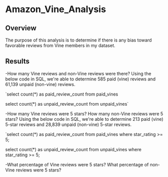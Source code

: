 # Amazon_Vine_Analysis

## Overview
The purpose of this analysis is to determine if there is any bias toward favorable reviews from Vine members in my dataset.

## Results
-How many Vine reviews and non-Vine reviews were there?
Using the below code in SQL, we're able to determine 585 paid (vine) reviews and 61,139 unpaid (non-vine) reviews.

`select count(*) as paid_review_count 
 from paid_vines

select count(*) as unpaid_review_count 
  from unpaid_vines`

-How many Vine reviews were 5 stars? How many non-Vine reviews were 5 stars?
Using the below code in SQL, we're able to determine 213 paid (vine) 5-star reviews and 28,839 unpaid (non-vine) 5-star reviews.

`select count(*) as paid_review_count
  from paid_vines
  where star_rating >= 5;


select count(*) as unpaid_review_count
  from unpaid_vines
  where star_rating >= 5;



-What percentage of Vine reviews were 5 stars? What percentage of non-Vine reviews were 5 stars?
